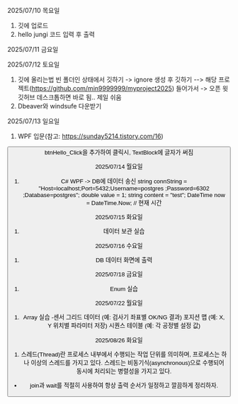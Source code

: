 2025/07/10 목요일
1. 깃에 업로드
2. hello jungi 코드 입력 후 출력

2025/07/11 금요일

2025/07/12 토요일
1. 깃에 올리는법
빈 폴더인 상태에서 깃하기 -> ignore 생성 후 깃하기
--> 해당 프로젝트(https://github.com/min9999999/myproject2025) 들어가서 -> 오픈 윗 깃허브 데스크톱하면 바로 됨.. 제일 쉬움
1. Dbeaver와 windsufe 다운받기

2025/07/13 일요일
1. WPF 입문(참고: https://sunday5214.tistory.com/16)
<TextBlock x:Name="tbHi" Grid.Row="0" Text="" FontSize="30"/>
<Button x:Name="btnHello" Grid.Row="1" Content="Hello" FontSize="30"
--> btnHello_Click을 추가하여 클릭시, TextBlock에 글자가 써짐

2025/07/14 월요일
1. C# WPF -> DB에 데이터 송신
 string connString = "Host=localhost;Port=5432;Username=postgres ;Password=6302 ;Database=postgres";
                double value = 1;
                string content = "test";
                DateTime now = DateTime.Now; // 현재 시간

2025/07/15 화요일 
1. 데이터 보관 실습

2025/07/16 수요일
1. DB 데이터 화면에 출력

2025/07/18 금요일
1. Enum 실습

2025/07/22 월요일
1. Array 실습
-센서 그리드 데이터 (예: 검사기 좌표별 OK/NG 결과)
포지션 맵 (예: X, Y 위치별 파라미터 저장)
시퀀스 테이블 (예: 각 공정별 설정 값)

2025/08/26 화요일
1. 스레드(Thread)란 프로세스 내부에서 수행되는 작업 단위를 의미하며, 프로세스는 하나 이상의 스레드를 가지고 있다.
스레드는 비동기식(asynchronous)으로 수행되어 동시에 처리되는 병렬성을 가지고 있다.
- join과 wait를 적절히 사용하여 항상 출력 순서가 일정하고 깔끔하게 정리하자.